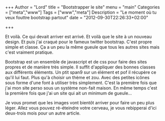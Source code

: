 +++
Author = "Lord"
title = "Bootstrapper le site"
menu = "main"
Categories = ["meta","www"]
Tags = ["www","meta"]
Description = "Le moment où tu veux fouttre bootstrap partout"
date = "2012-09-30T22:26:33+02:00"

+++

Et voilà. Ce qui devait arriver est arrivé. Et voilà que le site à un nouveau design. Et puis j'ai craqué pour le fameux twitter bootstrap. C'est propre simple et classe. Ça a un peu la même gueule que tous les autres sites mais c'est vraiment pratique.

Bootstrap est un ensemble de javascript et de css pour faire des sites propres et de manière très simple. Il suffit d'appliquer des bonnes classes aux différents éléments. Un ptit span9 sur un élément et pof il récupère ce qu'il lui faut. Plus qu'à choisir un thème et zou. Avec des petites icônes sous forme d'une font à utiliser très simplement. C'est la première fois que j'ai mon site perso sous un système non-fait maison. En même temps c'est la première fois que j'ai un site qui ait un minimum de gueule…

Je vous promet que les images vont bientôt arriver pour faire un peu plus léger. Allez vous pouvez ré-éteindre votre cerveau, je vous rebipperai d'ici deux-trois mois pour un autre article.
